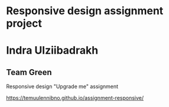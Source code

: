 # Responsive design assignment project
# Indra Ulziibadrakh 

## Team Green 

Responsive design "Upgrade me" assignment

https://temuulennibno.github.io/assignment-responsive/
